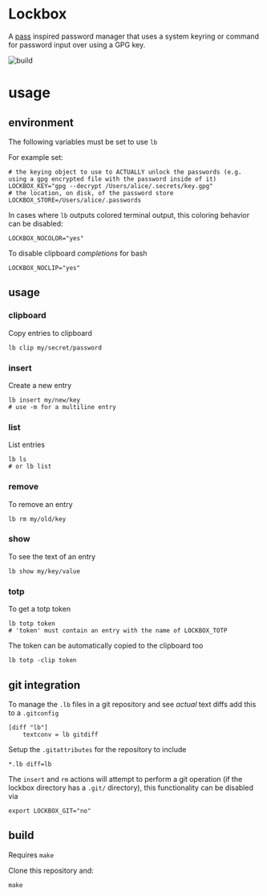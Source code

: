 Lockbox
===

A [pass](https://www.passwordstore.org/) inspired password manager that uses a system
keyring or command for password input over using a GPG key.

![build](https://github.com/enckse/lockbox/actions/workflows/main.yml/badge.svg)

# usage

## environment

The following variables must be set to use `lb`

For example set:
```
# the keying object to use to ACTUALLY unlock the passwords (e.g. using a gpg encrypted file with the password inside of it)
LOCKBOX_KEY="gpg --decrypt /Users/alice/.secrets/key.gpg"
# the location, on disk, of the password store
LOCKBOX_STORE=/Users/alice/.passwords
```

In cases where `lb` outputs colored terminal output, this coloring behavior can be disabled:
```
LOCKBOX_NOCOLOR="yes"
```

To disable clipboard _completions_ for bash
```
LOCKBOX_NOCLIP="yes"
```

## usage

### clipboard

Copy entries to clipboard
```
lb clip my/secret/password
```

### insert

Create a new entry
```
lb insert my/new/key
# use -m for a multiline entry
```

### list

List entries
```
lb ls
# or lb list
```

### remove

To remove an entry
```
lb rm my/old/key
```

### show

To see the text of an entry
```
lb show my/key/value
```

### totp

To get a totp token
```
lb totp token
# 'token' must contain an entry with the name of LOCKBOX_TOTP
```

The token can be automatically copied to the clipboard too
```
lb totp -clip token
```

## git integration

To manage the `.lb` files in a git repository and see _actual_ text diffs add this to a `.gitconfig`
```
[diff "lb"]
    textconv = lb gitdiff
```

Setup the `.gitattributes` for the repository to include
```
*.lb diff=lb
```

The `insert` and `rm` actions will attempt to perform a git operation (if the
lockbox directory has a `.git/` directory), this
functionality can be disabled via

```
export LOCKBOX_GIT="no"
```

## build

Requires `make`

Clone this repository and:
```
make
```
